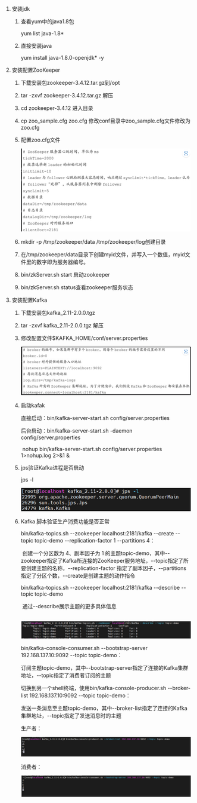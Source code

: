1. 安装jdk

   1. 查看yum中的java1.8包

      yum list java-1.8*

   2. 直接安装java

       yum install java-1.8.0-openjdk* -y

2. 安装配置ZooKeeper

   1. 下载安装包zookeeper-3.4.12.tar.gz到/opt

   2. tar -zxvf zookeeper-3.4.12.tar.gz 解压

   3. cd zookeeper-3.4.12 进入目录

   4. cp zoo_sample.cfg  zoo.cfg 修改conf目录中zoo_sample.cfg文件修改为zoo.cfg

   5. 配置zoo.cfg文件

      ![image-20230307221531218](img/kafka的安装-img/image-20230307221531218.png)

   6. mkdir -p /tmp/zookeeper/data /tmp/zookeeper/log创建目录

   7. 在/tmp/zookeeper/data目录下创建myid文件，并写入一个数值，myid文件里的数字即为服务器编号。

   8. bin/zkServer.sh start 启动zookeeper

   9. bin/zkServer.sh status查看zookeeper服务状态

3. 安装配置Kafka

   1. 下载安装包kafka_2.11-2.0.0.tgz

   2. tar -zxvf kafka_2.11-2.0.0.tgz 解压

   3. 修改配置文件$KAFKA_HOME/conf/server.properties

      ![image-20230307222105450](img/kafka的安装-img/image-20230307222105450.png)

   4. 启动kafak

      直接启动：bin/kafka-server-start.sh config/server.properties

      后台启动：bin/kafka-server-start.sh -daemon config/server.properties

      ​				  nohup bin/kafka-server-start.sh  config/server.properties 1>nohup.log 2>&1  &

   5. jps验证Kafka进程是否启动

      jps -l

      ![image-20230307223308592](img/kafka的安装-img/image-20230307223308592.png)

   6. Kafka 脚本验证生产消费功能是否正常

       bin/kafka-topics.sh --zookeeper localhost:2181/kafka --create --topic topic-demo --replication-factor 1 --partitions 4：

      ​	创建一个分区数为 4、副本因子为 1 的主题topic-demo，其中--zookeeper指定了Kafka所连接的ZooKeeper服务地址，--topic指定了所要创建主题的名称，--replication-factor 指定了副本因子，--partitions 指定了分区个数，--create是创建主题的动作指令

      

      bin/kafka-topics.sh --zookeeper localhost:2181/kafka --describe --topic topic-demo

      ​	通过--describe展示主题的更多具体信息

      ​	![image-20230307224838907](img/kafka的安装-img/image-20230307224838907.png)

      bin/kafka-console-consumer.sh --bootstrap-server 192.168.137.10:9092 --topic topic-demo：

      ​	订阅主题topic-demo，其中--bootstrap-server指定了连接的Kafka集群地址，--topic指定了消费者订阅的主题

      切换到另一个shell终端，使用bin/kafka-console-producer.sh --broker-list 192.168.137.10:9092 --topic topic-demo：

      ​	发送一条消息至主题topic-demo，其中--broker-list指定了连接的Kafka集群地址，--topic指定了发送消息时的主题

      生产者：

      ![image-20230307225625580](img/kafka的安装-img/image-20230307225625580.png)

      消费者：

      <img src="img/kafka的安装-img/image-20230307225650736.png" alt="image-20230307225650736" style="zoom: 80%;" />



​	